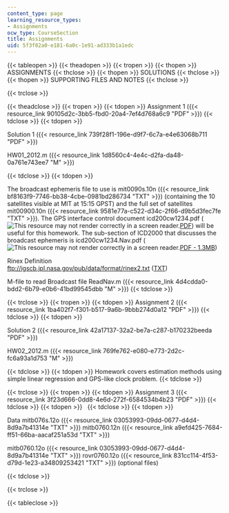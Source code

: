 ```yaml
---
content_type: page
learning_resource_types:
- Assignments
ocw_type: CourseSection
title: Assignments
uid: 5f3f82a0-e181-6a0c-1e91-ad333b1a1edc
---
```


{{< tableopen >}}
{{< theadopen >}}
{{< tropen >}}
{{< thopen >}}
ASSIGNMENTS
{{< thclose >}}
{{< thopen >}}
SOLUTIONS
{{< thclose >}}
{{< thopen >}}
SUPPORTING FILES AND NOTES
{{< thclose >}}

{{< trclose >}}

{{< theadclose >}}
{{< tropen >}}
{{< tdopen >}}
Assignment 1 ({{< resource_link 90105d2c-3bb5-fbd0-20a4-7ef4d768a6c9 "PDF" >}})
{{< tdclose >}}
{{< tdopen >}}


Solution 1 ({{< resource_link 739f28f1-196e-d9f7-6c7a-e4e63068b711 "PDF" >}})

HW01\_2012.m ({{< resource_link 1d8560c4-4e4c-d2fa-da48-0a761e743ee7 "M" >}})


{{< tdclose >}}
{{< tdopen >}}


The broadcast ephemeris file to use is mit0090s.10n ({{< resource_link bf8163f9-7746-bb38-4cbe-0981bd286734 "TXT" >}}) (containing the 10 satellites visible at MIT at 15:15 GPST) and the full set of satellites mit00900.10n ({{< resource_link 9581e77a-c522-d34c-2f66-d9b5d3fec7fe "TXT" >}}). The GPS interface control document icd200cw1234.pdf (![This resource may not render correctly in a screen reader.](/images/inacessible.gif)[PDF](http://geoweb.mit.edu/~tah/icd200c123.pdf)) will be useful for this homework. The sub-section of ICD2000 that discusses the broadcast ephemeris is icd200cw1234.Nav.pdf (![This resource may not render correctly in a screen reader.](/images/inacessible.gif)[PDF - 1.3MB](http://geoweb.mit.edu/~tah/12.540/icd200cw1234.Nav.pdf))

Rinex Definition  
ftp://igscb.jpl.nasa.gov/pub/data/format/rinex2.txt ([TXT](./resolveuid/102743cfd6f15a1d208bb4a924f7c134))

M-file to read Broadcast file ReadNav.m ({{< resource_link 4d4cdda0-bdd2-6b79-e0b6-41bd99545dbb "M" >}})
{{< tdclose >}}

{{< trclose >}}
{{< tropen >}}
{{< tdopen >}}
Assignment 2 ({{< resource_link 1ba402f7-f301-b517-9a6b-9bbb274d0a12 "PDF" >}})
{{< tdclose >}}
{{< tdopen >}}


Solution 2 ({{< resource_link 42a17137-32a2-be7a-c287-b170232beeda "PDF" >}})

HW02\_2012.m ({{< resource_link 769fe762-e080-e773-2d2c-fc6a93a1d753 "M" >}})


{{< tdclose >}}
{{< tdopen >}}
Homework covers estimation methods using simple linear regression and GPS-like clock problem.
{{< tdclose >}}

{{< trclose >}}
{{< tropen >}}
{{< tdopen >}}
Assignment 3 ({{< resource_link 3f23d666-0dd8-4e6d-272f-6584534b4b23 "PDF" >}})
{{< tdclose >}}
{{< tdopen >}}
 
{{< tdclose >}}
{{< tdopen >}}


Data mitb076s.12o ({{< resource_link 03053993-09dd-0677-d4d4-8d9a7b41314e "TXT" >}}) mitb0760.12n ({{< resource_link a9efd425-7684-ff51-66ba-aacaf251a53d "TXT" >}})

mitb0760.12o ({{< resource_link 03053993-09dd-0677-d4d4-8d9a7b41314e "TXT" >}}) rovr0760.12o ({{< resource_link 831cc114-4f53-d79d-1e23-a34809253421 "TXT" >}}) (optional files)


{{< tdclose >}}

{{< trclose >}}

{{< tableclose >}}